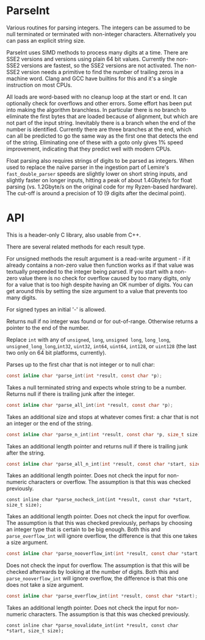 # ParseInt

Various routines for parsing integers.  The integers can be assumed to be
null terminated or terminated with non-integer characters.  Alternatively
you can pass an explicit string size.

ParseInt uses SIMD methods to process many digits at a time.  There are
SSE2 versions and versions using plain 64 bit values.  Currently the
non-SSE2 versions are fastest, so the SSE2 versions are not activated.
The non-SSE2 version needs a primitive to find the number of trailing
zeros in a machine word.  Clang and GCC have builtins for this and it's
a single instruction on most CPUs.

All loads are word-based with no cleanup loop at the start or end.  It
can optionally check for overflows and other errors.  Some effort has
been put into making the algorithm branchless.  In particular there is
no branch to eliminate the first bytes that are loaded because of alignment,
but which are not part of the input string.  Inevitably there is a branch
when the end of the number is identified.  Currently there are three
branches at the end, which can all be predicted to go the same way as the first
one that detects the end of the string.  Eliminating one of these with a
goto only gives 1% speed improvement, indicating that they predict well with
modern CPUs.

Float parsing also requires strings of digits to be parsed as integers.
When used to replace the naïve parser in the ingestion part of Lemire's
`fast_double_parser` speeds are slightly lower on short string inputs, and
slightly faster on longer inputs, hitting a peak of about 1.4Gbyte/s for float
parsing (vs. 1.2Gbyte/s on the original code for my Ryzen-based hardware).  The
cut-off is around a precision of 10 (9 digits after the decimal point).

# API

This is a header-only C library, also usable from C++.

There are several related methods for each result type.

For unsigned methods the result argument is a read-write argument - if it
already contains a non-zero value then function works as if that value was
textually prepended to the integer being parsed.  If you start with a non-
zero value there is no check for overflow caused by too many digits, only
for a value that is too high despite having an OK number of digits.  You
can get around this by setting the size argument to a value that prevents too
many digits.

For signed types an initial '-' is allowed.

Returns null if no integer was found or for out-of-range.  Otherwise returns a
pointer to the end of the number.

Replace `int` with any of `unsigned`, `long`, `unsigned long`, `long_long`,
`unsigned_long_long`,`int32`, `uint32`, `int64`, `uint64`, `int128`, or
`uint128` (the last two only on 64 bit platforms, currently).

Parses up to the first char that is not integer or to null char:
```C
const inline char *parse_int(int *result, const char *p);
```

Takes a null terminated string and expects whole string to be a number.
Returns null if there is trailing junk after the integer.
```C
const inline char *parse_all_int(int *result, const char *p);
```

Takes an additional size and stops at whatever comes first: a char
that is not an integer or the end of the string.
```C
const inline char *parse_n_int(int *result, const char *p, size_t size);
```

Takes an additional length pointer and returns null if there is trailing junk
after the string.
```C
const inline char *parse_all_n_int(int *result, const char *start, size_t size);
```

Takes an additional length pointer.  Does not check the input for non-
numeric characters or overflow.  The assumption is that this was checked
previously.
```
const inline char *parse_nocheck_int(int *result, const char *start, size_t size);
```

Takes an additional length pointer.  Does not check the input for overflow.
The assumption is that this was checked previously, perhaps by choosing an
integer type that is certain to be big enough.  Both this and
`parse_overflow_int` will ignore overflow, the difference is that this one
takes a size argument.
```C
const inline char *parse_nooverflow_int(int *result, const char *start, size_t size);
```

Does not check the input for overflow.  The assumption is that this will be
checked afterwards by looking at the number of digits.  Both this and
`parse_nooverflow_int` will ignore overflow, the difference is that this one
does not take a size argument.
```C
const inline char *parse_overflow_int(int *result, const char *start);
```

Takes an additional length pointer.  Does not check the input for non-
numeric characters.  The assumption is that this was checked previously.
```
const inline char *parse_novalidate_int(int *result, const char *start, size_t size);
```
